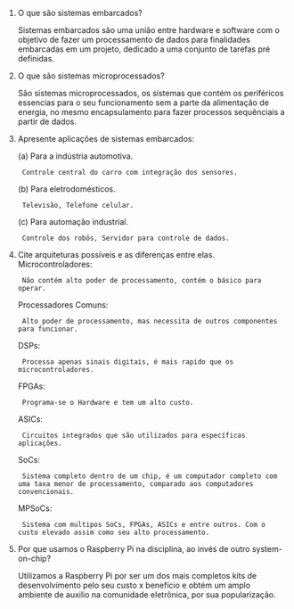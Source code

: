 1. O que são sistemas embarcados?

	Sistemas embarcados são uma união entre hardware e software com o objetivo de fazer um processamento de dados para finalidades embarcadas em um projeto, dedicado a uma conjunto de tarefas pré definidas. 

2. O que são sistemas microprocessados?

	São sistemas microprocessados, os sistemas que contém os periféricos essencias para o seu funcionamento sem a parte da alimentação de energia, no mesmo encapsulamento para fazer processos sequênciais a partir de dados. 

3. Apresente aplicações de sistemas embarcados:


	(a) Para a indústria automotiva.

		Controle central do carro com integração dos sensores.
	(b) Para eletrodomésticos.


		Televisão, Telefone celular.
	(c) Para automação industrial.

		Controle dos robôs, Servidor para controle de dados.

4. Cite arquiteturas possíveis e as diferenças entre elas.
	Microcontroladores: 
		
		Não contém alto poder de processamento, contém o básico para operar. 
	Processadores Comuns: 

		Alto poder de processamento, mas necessita de outros componentes para funcionar.
	DSPs: 

		Processa apenas sinais digitais, é mais rapido que os microcontroladores.
	FPGAs: 

		Programa-se o Hardware e tem um alto custo.
	ASICs:

		Circuitos integrados que são utilizados para específicas aplicações.
	SoCs: 

		Sistema completo dentro de um chip, é um computador completo com uma taxa menor de processamento, comparado aos computadores convencionais. 
	MPSoCs:
		
		Sistema com multipos SoCs, FPGAs, ASICs e entre outros. Com o custo elevado assim como seu alto processamento.

		
5. Por que usamos o Raspberry Pi na disciplina, ao invés de outro system-on-chip?

	Utilizamos a Raspberry Pi por ser um dos mais completos kits de desenvolvimento pelo seu custo x benefício e obtém um amplo ambiente de auxilio na comunidade eletrônica, por sua popularização.
